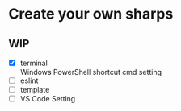 # Create your own sharps

## WIP

- [x] terminal  
    Windows PowerShell shortcut cmd setting
- [ ] eslint
- [ ] template
- [ ] VS Code Setting
